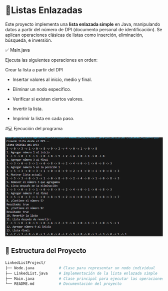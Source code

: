 # 📌Listas Enlazadas

Este proyecto implementa una **lista enlazada simple** en Java, manipulando datos a partir del número de DPI (documento personal de identificación). Se aplican operaciones clásicas de listas como inserción, eliminación, búsqueda, e inversión.

✅ Main.java

Ejecuta las siguientes operaciones en orden:

Crear la lista a partir del DPI

- Insertar valores al inicio, medio y final.

- Eliminar un nodo específico.

- Verificar si existen ciertos valores.

- Invertir la lista.

- Imprimir la lista en cada paso.


#💻 Ejecución del programa

![Image Alt](https://github.com/Ronaldher841/Listas-Enlazadas/blob/8347562af2f3c368e3d7fb7c753bdd022bc26097/Captura%20de%20pantalla%202025-04-05%20191447.png)

## 🧱 Estructura del Proyecto

```bash
LinkedListProject/
├── Node.java           # Clase para representar un nodo individual
├── LinkedList.java     # Implementación de la lista enlazada simple
├── Main.java           # Clase principal para ejecutar las operaciones
└── README.md           # Documentación del proyecto
